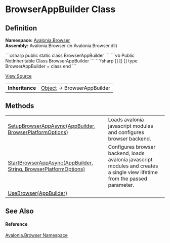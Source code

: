 # BrowserAppBuilder Class




## Definition
**Namespace:** <a href="N_Avalonia_Browser">Avalonia.Browser</a>  
**Assembly:** Avalonia.Browser (in Avalonia.Browser.dll)

<Tabs groupId="api-code-preview">
<TabItem value="csharp" label="C#">
```csharp
public static class BrowserAppBuilder
```
</TabItem>
<TabItem value="vb" label="VB">
```vb
<ExtensionAttribute>
Public NotInheritable Class BrowserAppBuilder
```
</TabItem>
<TabItem value="fsharp" label="F#">
```fsharp
[<AbstractClassAttribute>]
[<SealedAttribute>]
[<ExtensionAttribute>]
type BrowserAppBuilder = class end
```
</TabItem>
</Tabs>



<a href="https://github.com/AvaloniaUI/Avalonia/tree/master/src/Browser/Avalonia.Browser/BrowserAppBuilder.cs" title="View the source code">View Source</a>

<table>
<tr><td><strong>Inheritance</strong></td><td><a href="https://learn.microsoft.com/dotnet/api/system.object" target="_blank" rel="noopener noreferrer">Object</a>  →  BrowserAppBuilder</td></tr>
</table>



## Methods
<table>
<tr>
<td><a href="M_Avalonia_Browser_BrowserAppBuilder_SetupBrowserAppAsync">SetupBrowserAppAsync(AppBuilder, BrowserPlatformOptions)</a></td>
<td>Loads avalonia javascript modules and configures browser backend.</td>
</tr>
<tr>
<td><a href="M_Avalonia_Browser_BrowserAppBuilder_StartBrowserAppAsync">StartBrowserAppAsync(AppBuilder, String, BrowserPlatformOptions)</a></td>
<td>Configures browser backend, loads avalonia javascript modules and creates a single view lifetime from the passed  parameter.</td>
</tr>
<tr>
<td><a href="M_Avalonia_Browser_BrowserAppBuilder_UseBrowser">UseBrowser(AppBuilder)</a></td>
<td> </td>
</tr>
</table>

## See Also


#### Reference
<a href="N_Avalonia_Browser">Avalonia.Browser Namespace</a>  

